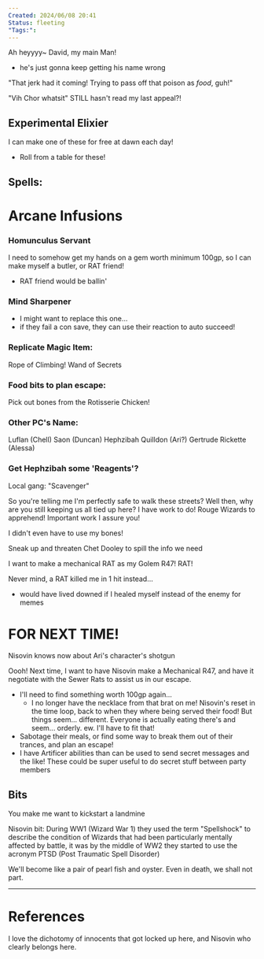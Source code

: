 ```yaml
---
Created: 2024/06/08 20:41
Status: fleeting
"Tags:":
---
```

Ah heyyyy~ David, my main Man!
- he's just gonna keep getting his name wrong

"That jerk had it coming!
Trying to pass off that poison as *food*, guh!"

"Vih Chor whatsit" STILL hasn't read my last appeal?!

## Experimental Elixier
I can make one of these for free at dawn each day!
- Roll from a table for these!

## Spells:

# Arcane Infusions
### Homunculus Servant
I need to somehow get my hands on a gem worth minimum 100gp, so I can make myself a butler, or RAT friend!
- RAT friend would be ballin'
### Mind Sharpener
- I might want to replace this one...
- if they fail a con save, they can use their reaction to auto succeed!
### Replicate Magic Item:
Rope of Climbing!
Wand of Secrets

### Food bits to plan escape:
Pick out bones from the Rotisserie Chicken!

### Other PC's Name:
Luflan (Chell)
Saon (Duncan)
Hephzibah Quilldon (Ari?)
Gertrude Rickette (Alessa)

### Get Hephzibah some 'Reagents'?

Local gang: "Scavenger"

So you're telling me I'm perfectly safe to walk these streets? Well then, why are you still keeping us all tied up here?
I have work to do! Rouge Wizards to apprehend! Important work I assure you!


I didn't even have to use my bones!

Sneak up and threaten Chet Dooley to spill the info we need

I want to make a mechanical RAT as my Golem
R47! RAT!

Never mind, a RAT killed me in 1 hit instead...
- would have lived downed if I healed myself instead of the enemy for memes

# FOR NEXT TIME!

Nisovin knows now about Ari's character's shotgun

Oooh! Next time, I want to have Nisovin make a Mechanical R47, and have it negotiate with the Sewer Rats to assist us in our escape.
- I'll need to find something worth 100gp again...
	- I no longer have the necklace from that brat on me!
Nisovin's reset in the time loop, back to when they where being served their food!
But things seem... different. Everyone is actually eating there's and seem... orderly. ew.
I'll have to fit that!
- Sabotage their meals, or find some way to break them out of their trances, and plan an escape!
- I have Artificer abilities than can be used to send secret messages and the like! These could be super useful to do secret stuff between party members

## Bits
You make me want to kickstart a landmine

Nisovin bit:
During WW1 (Wizard War 1) they used the term "Spellshock" to describe the condition of Wizards that had been particularly mentally affected by battle, it was by the middle of  WW2 they started to use the acronym PTSD (Post Traumatic Spell Disorder)

We'll become like a pair of pearl fish and oyster. Even in death, we shall not part. 

---
# References
I love the dichotomy of innocents that got locked up here, and Nisovin who clearly belongs here.